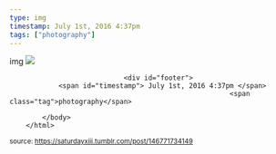```yaml
---
type: img
timestamp: July 1st, 2016 4:37pm
tags: ["photography"]
---
```

img
<img src="https://saturdayxiii.github.io/media/146771734149.jpg"/>
                                                                                
                
                
                
                
                                <div id="footer">
                <span id="timestamp"> July 1st, 2016 4:37pm </span>
                                                          <span class="tag">photography</span>
                                                    
            </body>
        </html>

        
<small>source: https://saturdayxiii.tumblr.com/post/146771734149</small>